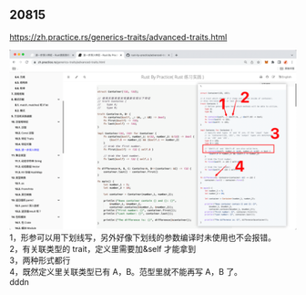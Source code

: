 ## 20815

https://zh.practice.rs/generics-traits/advanced-traits.html

![](./img/2022-08-15-11-44-16.png)  
1，形参可以用下划线写，另外好像下划线的参数编译时未使用也不会报错。  
2，有关联类型的 trait，定义里需要加&self 才能拿到  
3，两种形式都行  
4，既然定义里关联类型已有 A，B。范型里就不能再写 A，B 了。  
dddn
